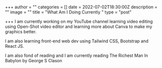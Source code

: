 +++
author = ""
categories = []
date = 2022-07-02T18:30:00Z
description = ""
image = ""
title = "What  Am I Doing Currently "
type = "post"

+++
 I am currently working on my YouTube channel learning video editing using Open-Shot video editor and learning more about Canva to make my graphics better.

I am also learning front-end web dev using Tailwind CSS, Bootstrap and React JS.

I am also fond of reading and I am currently reading The Richest Man In Babylon by George S Clason